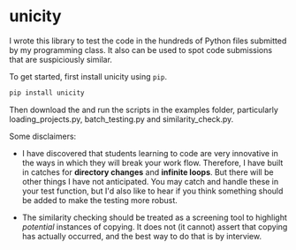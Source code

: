 # unicity

I wrote this library to test the code in the hundreds of Python files submitted by my programming class. It also can be used to spot code submissions that are suspiciously similar.

To get started, first install unicity using ``pip``.

```bash
pip install unicity
```

Then download the and run the scripts in the examples folder, particularly loading_projects.py, batch_testing.py and similarity_check.py.

Some disclaimers:

- I have discovered that students learning to code are very innovative in the ways in which they will break your work flow. Therefore, I have built in catches for **directory changes** and **infinite loops**. But there will be other things I have not anticipated. You may catch and handle these in your test function, but I'd also like to hear if you think something should be added to make the testing more robust.

- The similarity checking should be treated as a screening tool to highlight *potential* instances of copying. It does not (it cannot) assert that copying has actually occurred, and the best way to do that is by interview.
